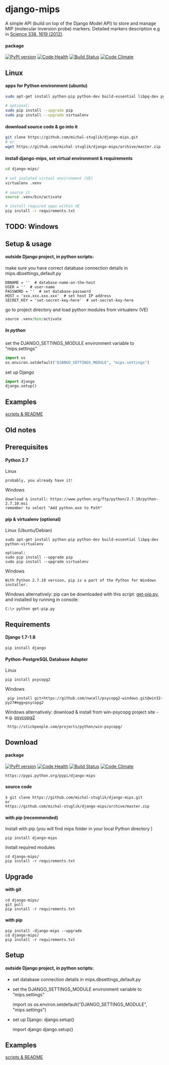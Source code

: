 django-mips
===========

A simple API (build on top of the Django Model API) to store and manage MIP (molecular inversion probe) markers. 
Detailed markers description e.g in [Science 338, 1619 (2012)].

#### package 
[![PyPI version](https://badge.fury.io/py/django-mips.svg)](http://badge.fury.io/py/django-mips)
[![Code Health](https://landscape.io/github/michal-stuglik/django-mips/master/landscape.svg?style=flat)](https://landscape.io/github/michal-stuglik/django-mips/master)
[![Build Status](https://travis-ci.org/michal-stuglik/django-mips.svg?branch=master)](https://travis-ci.org/michal-stuglik/django-mips)
[![Code Climate](https://codeclimate.com/github/michal-stuglik/django-mips/badges/gpa.svg)](https://codeclimate.com/github/michal-stuglik/django-mips)

Linux
-----

#### apps for Python environment (ubuntu)

```bash
sudo apt-get install python-pip python-dev build-essential libpq-dev python-virtualenv
    
# optional:
sudo pip install --upgrade pip
sudo pip install --upgrade virtualenv  
```

#### download source code & go into it
```bash
git clone https://github.com/michal-stuglik/django-mips.git
# or
wget https://github.com/michal-stuglik/django-mips/archive/master.zip
```

#### install django-mips, set virtual environment & requirements
```bash
cd django-mips/
    
# set isolated virtual environment (VE)
virtualenv .venv
    
# source it
source .venv/bin/activate

# install required apps within VE
pip install -r requirements.txt
```

TODO: Windows
-------------






Setup & usage
-----

#### outside Django project, in python scripts:


make sure you have correct database connection details in mips.dbsettings\_default.py

```
DBNAME = ''  # database-name-on-the-host
USER = ''  # user-name
PASSWORD = ''  # set database-password
HOST = 'xxx.xxx.xxx.xxx'  # set host IP address
SECRET_KEY = 'set-secret-key-here'  # set-secret-key-here

```

go to project directory and load python modules from virtualenv (VE)

```python
source .venv/bin/activate
```


##### In python

set the DJANGO\_SETTINGS\_MODULE environment variable to “mips.settings”

```python
import os
os.environ.setdefault("DJANGO_SETTINGS_MODULE", "mips.settings")
```

set up Django

```python
import django
django.setup()
```

Examples
--------

[scripts & README]

  [get-pip.py]: https://raw.github.com/pypa/pip/master/contrib/get-pip.py
  [image]: https://img.shields.io/pypi/v/django-mips.svg
  [1]: https://img.shields.io/pypi/dm/django-mips.svg
  [scripts & README]: https://github.com/michal-stuglik/django-mips/tree/master/mips/example
  [psycopg2]: http://stickpeople.com/projects/python/win-psycopg/2.6.0/psycopg2-2.6.0.win32-py2.7-pg9.4.1-release.exe
  [pythonwin]: https://www.python.org/ftp/python/2.7.10/python-2.7.10.msi
  [django-mips]: https://pypi.python.org/pypi/django-mips
  [Science 338, 1619 (2012)]: http://www.sciencemag.org/content/338/6114/1619






Old notes
---------


Prerequisites
-------------

####  Python 2.7

Linux
       
    probably, you already have it!
    
Windows

    download & install: https://www.python.org/ftp/python/2.7.10/python-2.7.10.msi
	remember to select "Add python.exe to Path"
    
####   pip & virtualenv (optional)

Linux (Ubuntu/Debian)

    sudo apt-get install python-pip python-dev build-essential libpq-dev python-virtualenv
    
    optional:
    sudo pip install --upgrade pip
    sudo pip install --upgrade virtualenv

Windows

    With Python 2.7.10 version, pip is a part of the Python for Windows installer.

Windows alternatively: pip can be downloaded with this script: [get-pip.py], and installed by running in console:

    C:\> python get-pip.py



Requirements
------------
    
####   Django 1.7-1.8
    
    pip install django


####   Python-PostgreSQL Database Adapter

Linux

    pip install psycopg2
    
    
Windows
     
     pip install git+https://github.com/nwcell/psycopg2-windows.git@win32-py27#egg=psycopg2
     
     
Windows alternatively: download & install from win-psycopg project site -  e.g. [psycopg2]
          
     http://stickpeople.com/projects/python/win-psycopg/
     


Download
--------

#### package 
[![PyPI version](https://badge.fury.io/py/django-mips.svg)](http://badge.fury.io/py/django-mips)
[![Code Health](https://landscape.io/github/michal-stuglik/django-mips/master/landscape.svg?style=flat)](https://landscape.io/github/michal-stuglik/django-mips/master)
[![Build Status](https://travis-ci.org/michal-stuglik/django-mips.svg?branch=master)](https://travis-ci.org/michal-stuglik/django-mips)
[![Code Climate](https://codeclimate.com/github/michal-stuglik/django-mips/badges/gpa.svg)](https://codeclimate.com/github/michal-stuglik/django-mips)

    https://pypi.python.org/pypi/django-mips


#### source code

    $ git clone https://github.com/michal-stuglik/django-mips.git
    or
    https://github.com/michal-stuglik/django-mips/archive/master.zip


#### with pip (recommended)

Install with pip (you will find mips folder in your local Python directory )

    pip install django-mips
	
Install required modules

    cd django-mips/
    pip install -r requirements.txt


Upgrade
-------

#### with git

    cd django-mips/
    git pull
    pip install -r requirements.txt
    
#### with pip

    pip install -django-mips --upgrade
    cd django-mips/
    pip install -r requirements.txt


Setup
-----

#### outside Django project, in python scripts:


*   set database connection details in mips.dbsettings\_default.py
*   set the DJANGO\_SETTINGS\_MODULE environment variable to “mips.settings”


    import os
    os.environ.setdefault("DJANGO_SETTINGS_MODULE", "mips.settings")

*   set up Django: django.setup()


    import django
    django.setup()

Examples
--------

[scripts & README]

  [get-pip.py]: https://raw.github.com/pypa/pip/master/contrib/get-pip.py
  [image]: https://img.shields.io/pypi/v/django-mips.svg
  [1]: https://img.shields.io/pypi/dm/django-mips.svg
  [scripts & README]: https://github.com/michal-stuglik/django-mips/tree/master/mips/example
  [psycopg2]: http://stickpeople.com/projects/python/win-psycopg/2.6.0/psycopg2-2.6.0.win32-py2.7-pg9.4.1-release.exe
  [pythonwin]: https://www.python.org/ftp/python/2.7.10/python-2.7.10.msi
  [django-mips]: https://pypi.python.org/pypi/django-mips
  [Science 338, 1619 (2012)]: http://www.sciencemag.org/content/338/6114/1619
